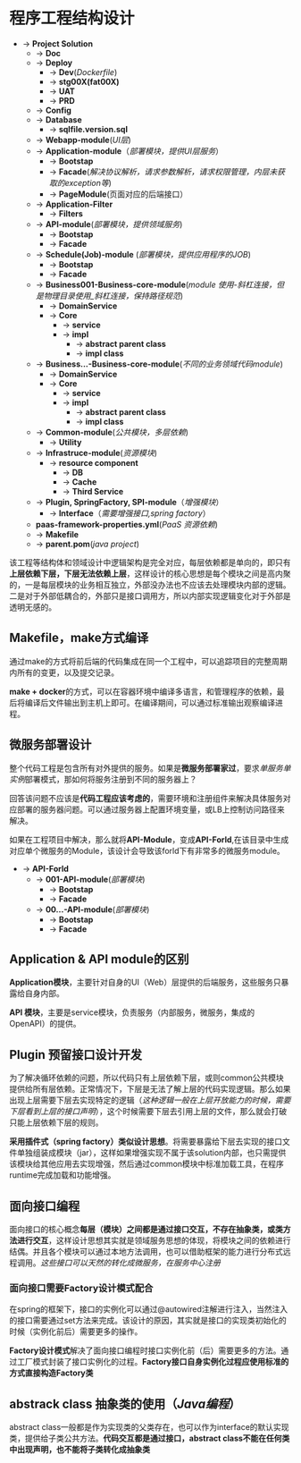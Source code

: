 # 程序工程结构设计

- -> **Project Solution**
  - -> **Doc**
  - -> **Deploy**
    - -> **Dev**(*Dockerfile*)
    - -> **stg00X(fat00X)**
    - -> **UAT**
    - -> **PRD**
  - -> **Config**
  - -> **Database**
    - -> **sqlfile.version.sql**
  - -> **Webapp-module**(*UI层*)
  - -> **Application-module**（*部署模块，提供UI层服务*）
    - -> **Bootstap**
    - -> **Facade**(*解决协议解析，请求参数解析，请求权限管理，内层未获取的exception等*)
    - -> **PageModule**(页面对应的后端接口）
  - -> **Application-Filter**
    - -> **Filters**
  - -> **API-module**(*部署模块，提供领域服务*)
    - -> **Bootstap**
    - -> **Facade**
  - -> **Schedule(Job)-module** (*部署模块，提供应用程序的JOB*)
    - -> **Bootstap**
    - -> **Facade**
  - -> **Business001-Business-core-module**(*module 使用-斜杠连接，但是物理目录使用_斜杠连接，保持路径规范*)
    - -> **DomainService**
    - -> **Core**
      - -> **service**
      - -> **impl**
        - -> **abstract parent class**
        - -> **impl class**
  - -> **Business...-Business-core-module**(*不同的业务领域代码module*)
    - -> **DomainService**
    - -> **Core**
      - -> **service**
      - -> **impl**
        - -> **abstract parent class**
        - -> **impl class**
  - -> **Common-module**(*公共模块，多层依赖*)
    - -> **Utility**
  - -> **Infrastruce-module**(*资源模块*)
    - -> **resource component**
      - -> **DB**
      - -> **Cache**
      - -> **Third Service**
  - -> **Plugin, SpringFactory, SPI-module**（*增强模块*）
    - -> **Interface**（*需要增强接口,spring factory*）
  - **paas-framework-properties.yml**(*PaaS 资源依赖*)
  - -> **Makefile**
  - -> **parent.pom**(*java project*)

该工程等结构体和领域设计中逻辑架构是完全对应，每层依赖都是单向的，即只有**上层依赖下层，下层无法依赖上层**，这样设计的核心思想是每个模块之间是高内聚的，一是每层模块的业务相互独立，外部没办法也不应该去处理模块内部的逻辑。二是对于外部低耦合的，外部只是接口调用方，所以内部实现逻辑变化对于外部是透明无感的。

## Makefile，make方式编译

通过make的方式将前后端的代码集成在同一个工程中，可以追踪项目的完整周期内所有的变更，以及提交记录。

**make + docker**的方式，可以在容器环境中编译多语言，和管理程序的依赖，最后将编译后文件输出到主机上即可。在编译期间，可以通过标准输出观察编译进程。

## 微服务部署设计

整个代码工程是包含所有对外提供的服务。如果是**微服务部署家过**，要求*单服务单实例*部署模式，那如何将服务注册到不同的服务器上？

回答该问题不应该是**代码工程应该考虑的**，需要环境和注册组件来解决具体服务对应部署的服务器问题。可以通过服务器上配置环境变量，或LB上控制访问路径来解决。

如果在工程项目中解决，那么就将**API-Module**，变成**API-Forld**,在该目录中生成对应单个微服务的Module，该设计会导致该forld下有非常多的微服务module。

- -> **API-Forld**
  - -> **001-API-module**(*部署模块*)
    - -> **Bootstap**
    - -> **Facade**
  - -> **00...-API-module**(*部署模块*)
    - -> **Bootstap**
    - -> **Facade**

## Application & API module的区别

**Application模块**，主要针对自身的UI（Web）层提供的后端服务，这些服务只暴露给自身内部。

**API 模块**，主要是service模块，负责服务（内部服务，微服务，集成的OpenAPI）的提供。

## Plugin 预留接口设计开发

为了解决循环依赖的问题，所以代码只有上层依赖下层，或则common公共模块提供给所有层依赖。正常情况下，下层是无法了解上层的代码实现逻辑。那么如果出现上层需要下层去实现特定的逻辑（*这种逻辑一般在上层开放能力的时候，需要下层看到上层的接口声明*），这个时候需要下层去引用上层的文件，那么就会打破只能上层依赖下层的规则。

**采用插件式（spring factory）类似设计思想**。将需要暴露给下层去实现的接口文件单独组装成模块（jar），这样如果增强实现不属于该solution内部，也只需提供该模块给其他应用去实现增强，然后通过common模块中标准加载工具，在程序runtime完成加载和功能增强。

## 面向接口编程

面向接口的核心概念**每层（模块）之间都是通过接口交互，不存在抽象类，或类方法进行交互**，这样设计思想其实就是领域服务思想的体现，将模块之间的依赖进行结偶。并且各个模块可以通过本地方法调用，也可以借助框架的能力进行分布式远程调用。*这些接口可以天然的转化成微服务，在服务中心注册*

### 面向接口需要Factory设计模式配合

在spring的框架下，接口的实例化可以通过@autowired注解进行注入，当然注入的接口需要通过set方法来完成。该设计的原因，其实就是接口的实现类初始化的时候（实例化前后）需要更多的操作。

**Factory设计模式**解决了面向接口编程时接口实例化前（后）需要更多的方法。通过工厂模式封装了接口实例化的过程。**Factory接口自身实例化过程应使用标准的方式直接构造Factory类**

## abstrack class 抽象类的使用（*Java编程*）

abstract class一般都是作为实现类的父类存在，也可以作为interface的默认实现类，提供给子类公共方法。**代码交互都是通过接口，abstract class不能在任何类中出现声明，也不能将子类转化成抽象类**

